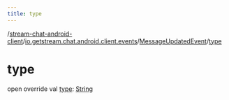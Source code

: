 ```yaml
---
title: type
---
```

/[stream-chat-android-client](../../index.md)/[io.getstream.chat.android.client.events](../index.md)/[MessageUpdatedEvent](index.md)/[type](type.md)  
  
  
  
# type  
open override val [type](type.md): [String](https://kotlinlang.org/api/latest/jvm/stdlib/kotlin/-string/index.html)
